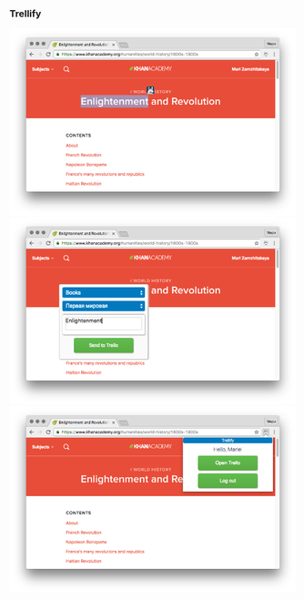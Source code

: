 ### Trellify

<img src="screenshots/1.png" />

<img src="screenshots/2.png" />

<img src="screenshots/3.png" />
